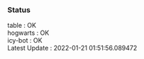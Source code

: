 ### Status


table : OK  
hogwarts : OK  
icy-bot : OK  
Latest Update : 2022-01-21 01:51:56.089472
